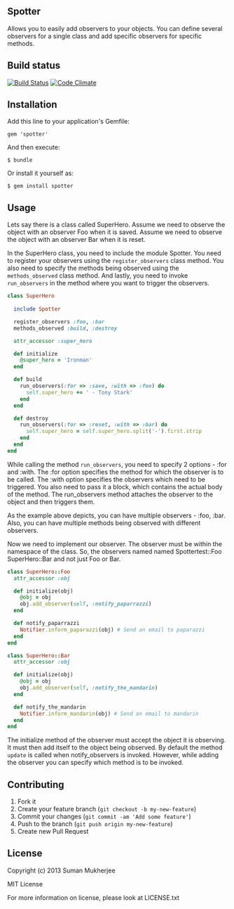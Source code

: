 ## Spotter

Allows you to easily add observers to your objects.
You can define several observers for a single class and add specific
observers for specific methods.

## Build status

[![Build Status](https://travis-ci.org/sumanmukherjee03/spotter.png)](https://travis-ci.org/sumanmukherjee03/spotter)
[![Code Climate](https://codeclimate.com/github/sumanmukherjee03/spotter.png)](https://codeclimate.com/github/sumanmukherjee03/spotter)

## Installation

Add this line to your application's Gemfile:

    gem 'spotter'

And then execute:

    $ bundle

Or install it yourself as:

    $ gem install spotter

## Usage
Lets say there is a class called SuperHero.
Assume we need to observe the object with an observer Foo when it is saved.
Assume we need to observe the object with an observer Bar when it is reset.

In the SuperHero class, you need to include the module Spotter.
You need to register your observers using the ```register_observers``` class method.
You also need to specify the methods being observed using the ```methods_observed``` class method.
And lastly, you need to invoke ```run_observers``` in the method where you want to trigger the observers.
```ruby
class SuperHero
  
  include Spotter

  register_observers :foo, :bar
  methods_observed :build, :destroy

  attr_accessor :super_hero

  def initialize
    @super_hero = 'Ironman'
  end

  def build
    run_observers(:for => :save, :with => :foo) do
      self.super_hero += ' - Tony Stark'
    end
  end

  def destroy
    run_observers(:for => :reset, :with => :bar) do
      self.super_hero = self.super_hero.split('-').first.strip
    end
  end
end
```
While calling the method ```run_observers```, you need to specify 2 options - :for and :with.
The :for option specifies the method for which the observer is to be called.
The :with option specifies the observers which need to be triggered.
You also need to pass it a block, which contains the actual body of the method.
The run_observers method attaches the observer to the object and then triggers them.

As the example above depicts, you can have multiple observers - :foo, :bar.
Also, you can have multiple methods being observed with different observers.

Now we need to implement our observer.
The observer must be within the namespace of the class.
So, the observers named named Spottertest::Foo SuperHero::Bar and not just Foo or Bar.
```ruby
class SuperHero::Foo
  attr_accessor :obj

  def initialize(obj)
    @obj = obj
    obj.add_observer(self, :notify_paparrazzi)
  end

  def notify_paparrazzi
    Notifier.inform_paparazzi(obj) # Send an email to paparazzi
  end
end

class SuperHero::Bar
  attr_accessor :obj

  def initialize(obj)
    @obj = obj
    obj.add_observer(self, :notify_the_mandarin)
  end

  def notify_the_mandarin
    Notifier.inform_mandarin(obj) # Send an email to mandarin
  end
end
```
The initialize method of the observer must accept the object it is observing.
It must then add itself to the object being observed.
By default the method ```update``` is called when notify_observers is invoked.
However, while adding the observer you can specify which method is to be invoked.

## Contributing

1. Fork it
2. Create your feature branch (`git checkout -b my-new-feature`)
3. Commit your changes (`git commit -am 'Add some feature'`)
4. Push to the branch (`git push origin my-new-feature`)
5. Create new Pull Request

## License
Copyright (c) 2013 Suman Mukherjee

MIT License

For more information on license, please look at LICENSE.txt
